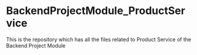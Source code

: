 # BackendProjectModule_ProductService
This is the repository which has all the files related to Product Service of the Backend Project Module
